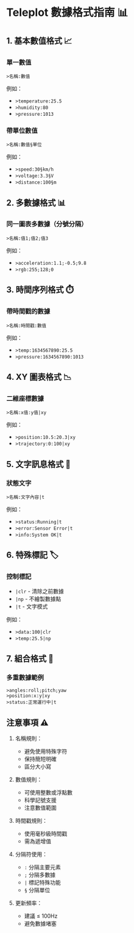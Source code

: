 # Teleplot 數據格式指南 📊

## 1. 基本數值格式 📈

### 單一數值
```
>名稱:數值
```
例如：
- `>temperature:25.5`
- `>humidity:80`
- `>pressure:1013`

### 帶單位數值
```
>名稱:數值§單位
```
例如：
- `>speed:30§km/h`
- `>voltage:3.3§V`
- `>distance:100§m`

## 2. 多數據格式 📊

### 同一圖表多數據（分號分隔）
```
>名稱:值1;值2;值3
```
例如：
- `>acceleration:1.1;-0.5;9.8`
- `>rgb:255;128;0`

## 3. 時間序列格式 ⏱️

### 帶時間戳的數據
```
>名稱:時間戳:數值
```
例如：
- `>temp:1634567890:25.5`
- `>pressure:1634567890:1013`

## 4. XY 圖表格式 📉

### 二維座標數據
```
>名稱:x值:y值|xy
```
例如：
- `>position:10.5:20.3|xy`
- `>trajectory:0:100|xy`

## 5. 文字訊息格式 📝

### 狀態文字
```
>名稱:文字內容|t
```
例如：
- `>status:Running|t`
- `>error:Sensor Error|t`
- `>info:System OK|t`

## 6. 特殊標記 🏷️

### 控制標記
- `|clr` - 清除之前數據
- `|np` - 不繪製數據點
- `|t` - 文字模式

例如：
- `>data:100|clr`
- `>temp:25.5|np`

## 7. 組合格式 🔄

### 多重數據範例
```
>angles:roll;pitch;yaw
>position:x:y|xy
>status:正常運行中|t
```

## 注意事項 ⚠️

1. 名稱規則：
   - 避免使用特殊字符
   - 保持簡短明確
   - 區分大小寫

2. 數值規則：
   - 可使用整數或浮點數
   - 科學記號支援
   - 注意數值範圍

3. 時間戳規則：
   - 使用毫秒級時間戳
   - 需為遞增值

4. 分隔符使用：
   - `:` 分隔主要元素
   - `;` 分隔多數據
   - `|` 標記特殊功能
   - `§` 分隔單位

5. 更新頻率：
   - 建議 ≤ 100Hz
   - 避免數據堵塞